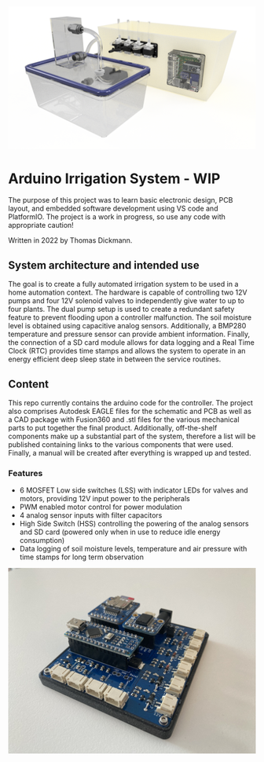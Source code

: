 ![Use Case Diagram](https://github.com/ThomasDickmann/Irrigation_System/blob/main/images/Watering_System_ASM%20v13.png)

# Arduino Irrigation System - WIP
The purpose of this project was to learn basic electronic design, PCB layout, and embedded software development using VS code and PlatformIO.
The project is a work in progress, so use any code with appropriate caution!

Written in 2022 by Thomas Dickmann. 

## System architecture and intended use 
The goal is to create a fully automated irrigation system to be used in a home automation context. The hardware is capable of controlling two 12V pumps and four 12V solenoid valves to independently give water to up to four plants. The dual pump setup is used to create a redundant safety feature to prevent flooding upon a controller malfunction. The soil moisture level is obtained using capacitive analog sensors. Additionally, a BMP280 temperature and pressure sensor can provide ambient information. Finally, the connection of a SD card module allows for data logging and a Real Time Clock (RTC) provides time stamps and allows the system to operate in an energy efficient deep sleep state in between the service routines.     

## Content 
This repo currently contains the arduino code for the controller. The project also comprises Autodesk EAGLE files for the schematic and PCB as well as a CAD package with Fusion360 and .stl files for the various mechanical parts to put together the final product. Additionally, off-the-shelf components make up a substantial part of the system, therefore a list will be published containing links to the various components that were used. 
Finally, a manual will be created after everything is wrapped up and tested. 

### Features
+ 6 MOSFET Low side switches (LSS) with indicator LEDs for valves and motors, providing 12V input power to the peripherals 
+ PWM enabled motor control for power modulation 
+ 4 analog sensor inputs with filter capacitors 
+ High Side Switch (HSS) controlling the powering of the analog sensors and SD card (powered only when in use to reduce idle energy consumption) 
+ Data logging of soil moisture levels, temperature and air pressure with time stamps for long term observation  

![Use Case Diagram](https://github.com/ThomasDickmann/Irrigation_System/blob/main/images/IMG_2345.jpg)
